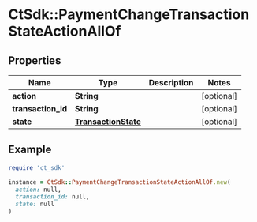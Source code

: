 # CtSdk::PaymentChangeTransactionStateActionAllOf

## Properties

| Name | Type | Description | Notes |
| ---- | ---- | ----------- | ----- |
| **action** | **String** |  | [optional] |
| **transaction_id** | **String** |  | [optional] |
| **state** | [**TransactionState**](TransactionState.md) |  | [optional] |

## Example

```ruby
require 'ct_sdk'

instance = CtSdk::PaymentChangeTransactionStateActionAllOf.new(
  action: null,
  transaction_id: null,
  state: null
)
```

